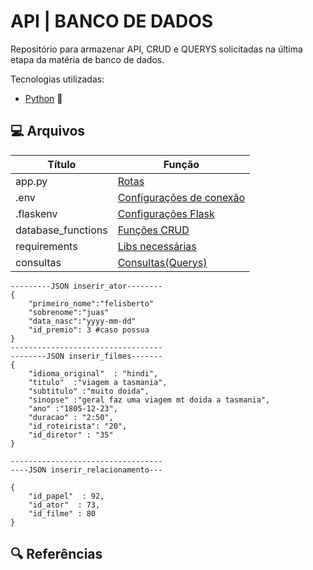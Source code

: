# API | BANCO DE DADOS

Repositório para armazenar API, CRUD e QUERYS solicitadas na última etapa da matéria de banco de dados.

Tecnologias utilizadas:
- [Python](https://web.dio.me) 🐍

## 💻 Arquivos

| Título | Função |
|-------|---------|
|app.py| [Rotas](app.py)|
|.env| [Configurações de conexão](.env)|
|.flaskenv| [Configurações Flask](.flaskenv)|
|database_functions| [Funções CRUD](database_functions.py)|
|requirements| [Libs necessárias](requirements.txt)|
|consultas| [Consultas(Querys)](consultas.txt)|


```
---------JSON inserir_ator--------
{
    "primeiro_nome":"felisberto"
    "sobrenome":"juas"
    "data_nasc":"yyyy-mm-dd" 
    "id_premio": 3 #caso possua
}
----------------------------------
--------JSON inserir_filmes-------
{
    "idioma_original"  : "hindi",
    "titulo"  :"viagem a tasmania",
    "subtitulo" :"muito doida",
    "sinopse" :"geral faz uma viagem mt doida a tasmania",
    "ano" :"1805-12-23",
    "duracao" : "2:50",
    "id_roteirista": "20",
    "id_diretor" : "35"
}

----------------------------------
----JSON inserir_relacionamento---

{
    "id_papel"  : 92,
    "id_ator"  : 73,
    "id_filme" : 80
}
```
## 🔍 Referências
